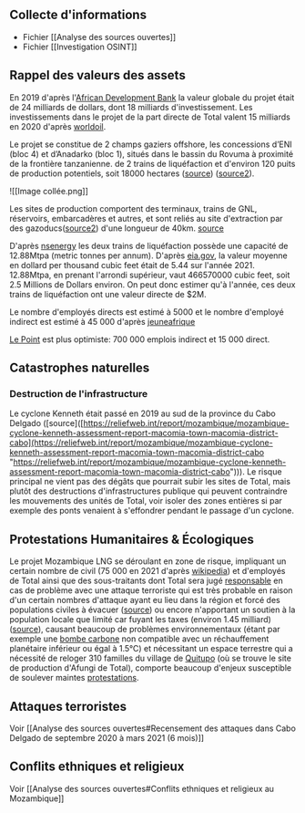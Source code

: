 ## Collecte d'informations

- Fichier [[Analyse des sources ouvertes]]
- Fichier [[Investigation OSINT]]

## Rappel des valeurs des assets

En 2019 d'après l'[African Development Bank](https://www.afdb.org/sites/default/files/documents/projects-and-operations/mozambique_-_mozambique_lng_area_1_-_psn_compressed.pdf) la valeur globale du projet était de 24 milliards de dollars, dont 18 milliards d'investissement.
Les investissements dans le projet de la part directe de Total valent 15 milliards en 2020 d'après [worldoil](https://www.worldoil.com/news/2020/5/20/total-lands-15-billion-financing-commitment-for-mozambique-lng-project).

Le projet se constitue de 2 champs gaziers offshore, les concessions d’ENI (bloc 4) et d’Anadarko (bloc 1), situés dans le bassin du Rovuma à proximité de la frontière tanzanienne.  de 2 trains de liquéfaction et d'environ 120 puits de production potentiels, soit 18000 hectares ([source](https://defundtotalenergies.org/mozambique-lng)) ([source2](https://www.tresor.economie.gouv.fr/Articles/2017/12/27/le-gaz-au-mozambique)).

![[Image collée.png]]


Les sites de production comportent des terminaux, trains de GNL, réservoirs, embarcadères et autres, et sont reliés au site d'extraction par des gazoducs([source2](https://www.tresor.economie.gouv.fr/Articles/2017/12/27/le-gaz-au-mozambique)) d'une longueur de 40km. [source](https://www.mitsui.com/jp/en/innovation/business/mozambique_lng/index.html) 


D'après [nsenergy](https://www.nsenergybusiness.com/projects/area-1-mozambique-lng-project/) les deux trains de liquéfaction possède une capacité de 12.88Mtpa (metric tonnes per annum). D'après [eia.gov](https://www.eia.gov/dnav/ng/hist/n3035us3m.htm), la valeur moyenne en dollard per thousand cubic feet était de 5.44 sur l'année 2021. 12.88Mtpa, en prenant l'arrondi supérieur, vaut 466570000 cubic feet, soit 2.5 Millions de Dollars environ. On peut donc estimer qu'à l'année, ces deux trains de liquéfaction ont une valeur directe de $2M.

Le nombre d'employés directs est estimé à 5000 et le nombre d'employé indirect est estimé à 45 000 d'après [jeuneafrique](https://www.jeuneafrique.com/790761/economie-entreprises/energie-annonce-record-pour-le-megaprojet-mozambique-lng/#:~:text=Selon%20le%20gouvernement%2C%20le%20projet,2025%20et%202050%20au%20moins.)

[Le Point](https://www.lepoint.fr/afrique/gaz-du-mozambique-entre-potentiel-et-menaces-26-02-2020-2364600_3826.php) est plus optimiste: 700 000 emplois indirect et 15 000 direct.

## Catastrophes naturelles

### Destruction de l'infrastructure

Le cyclone Kenneth était passé en 2019 au sud de la province du Cabo Delgado ([source]([https://reliefweb.int/report/mozambique/mozambique-cyclone-kenneth-assessment-report-macomia-town-macomia-district-cabo](https://reliefweb.int/report/mozambique/mozambique-cyclone-kenneth-assessment-report-macomia-town-macomia-district-cabo "https://reliefweb.int/report/mozambique/mozambique-cyclone-kenneth-assessment-report-macomia-town-macomia-district-cabo"))). Le risque principal ne vient pas des dégâts que pourrait subir les sites de Total, mais plutôt des destructions d'infrastructures publique qui peuvent contraindre les mouvements des unités de Total, voir isoler des zones entières si par exemple des ponts venaient à s'effondrer pendant le passage d'un cyclone.
## Protestations Humanitaires & Écologiques

Le projet Mozambique LNG se déroulant en zone de risque, impliquant un certain nombre de civil (75 000 en 2021 d'après [wikipedia](https://fr.wikipedia.org/wiki/Palma_(Mozambique)#:~:text=Population%20et%20d%C3%A9mographie,-Centre%20de%20sant%C3%A9&text=En%2025%20ans%2C%20la%20ville,comptait%20environ%2075%20000%20habitants.)) et d'employés de Total ainsi que des sous-traitants dont Total sera jugé [responsable](https://www.amisdelaterre.org/communique-presse/total-faces-criminal-charges-in-french-courts-for-its-negligence-during-the-palma-attack-in-northern-mozambique/) en cas de problème avec une attaque terroriste qui est très probable en raison d'un certain nombres d'attaque ayant eu lieu dans la région et forcé des populations civiles à évacuer ([source](https://www.africanews.com/2023/10/10/mozambique-total-accused-of-involuntary-manslaughter-over-palma-2021-attack/)) ou encore n'apportant un soutien à la population locale que limité car fuyant les taxes (environ 1.45 milliard) ([source](https://www.amisdelaterre.org/wp-content/uploads/2023/11/public-statement-mozambique-lng-16112023.pdf)), causant beaucoup de problèmes environnementaux (étant par exemple une [bombe carbone](https://defundtotalenergies.org/mozambique-lng) non compatible avec un réchauffement planétaire inférieur ou égal à 1.5°C) et nécessitant un espace terrestre qui a nécessité de reloger 310 familles du village de [Quitupo](https://reclaimfinance.org/site/2023/11/17/mozambique-lng-appel-a-se-retirer-du-projet-de-totalenergies/) (où se trouve le site de production d'Afungi de Total), comporte beaucoup d'enjeux susceptible de soulever maintes [protestations](https://www.ldh-france.org/projet-de-totalenergies-mozambique-lng/).


## Attaques terroristes

Voir [[Analyse des sources ouvertes#Recensement des attaques dans Cabo Delgado de septembre 2020 à mars 2021 (6 mois)]]

## Conflits ethniques et religieux
Voir [[Analyse des sources ouvertes#Conflits ethniques et religieux au Mozambique]]